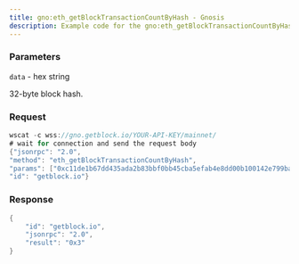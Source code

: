 ```yaml
---
title: gno:eth_getBlockTransactionCountByHash - Gnosis
description: Example code for the gno:eth_getBlockTransactionCountByHash ws method. Сomplete guide on how to use gno:eth_getBlockTransactionCountByHash ws in GetBlock.io Web3 documentation.
---
```


### Parameters


`data` - hex string

32-byte block hash.

### Request

``` java
wscat -c wss://gno.getblock.io/YOUR-API-KEY/mainnet/ 
# wait for connection and send the request body 
{"jsonrpc": "2.0",
"method": "eth_getBlockTransactionCountByHash",
"params": ["0xc11de1b67dd435ada2b83bbf0bb45cba5efab4e8dd00b100142e799ba902dddc"],
"id": "getblock.io"}
```

###  Response

``` java
{
    "id": "getblock.io",
    "jsonrpc": "2.0",
    "result": "0x3"
}
```


